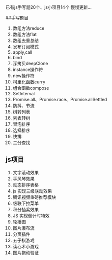已有js手写题20个、js小项目14个 慢慢更新...

\##手写题目

1. 数组方法reduce
2. 数组方法flat
3. 数组去重总结
4. 发布订阅模式
5. apply,call
6. bind
7. 深拷贝deepClone
8. instance操作符
9. new操作符
10. 柯里化函数curry
11. 组合函数compose
12. SetInterval
13. Promise.all、Promise.race、Promise.allSettled
14. 防抖、节流
15. 树转列表
16. 列表转树
17. 冒泡排序
18. 选择排序
19. 快排
20. 二分查找

## js项目

1. 文字滚动效果
2. 手风琴效果
3. 动态排序表格
4. js 实现三级联动效果
5. 腾讯视频重磅推荐模块
6. 级联下拉菜单
7. 积分抽奖效果
8. JS 实现倒计时特效
9. 轮播图
10. 图片瀑布流
11. 分页插件
12. 五子棋游戏
13. 读心术小游戏
14. 图片拖动验证